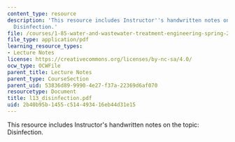```yaml
---
content_type: resource
description: 'This resource includes Instructor''s handwritten notes on the topic:
  Disinfection.'
file: /courses/1-85-water-and-wastewater-treatment-engineering-spring-2006/2b40b95b1455c514493416eb44d31e15_l13_disinfection.pdf
file_type: application/pdf
learning_resource_types:
- Lecture Notes
license: https://creativecommons.org/licenses/by-nc-sa/4.0/
ocw_type: OCWFile
parent_title: Lecture Notes
parent_type: CourseSection
parent_uid: 53836d89-9990-4e27-f37a-22369d6af070
resourcetype: Document
title: l13_disinfection.pdf
uid: 2b40b95b-1455-c514-4934-16eb44d31e15
---
```

This resource includes Instructor's handwritten notes on the topic: Disinfection.